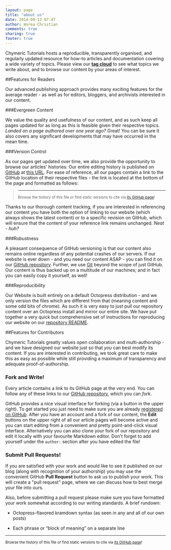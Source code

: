 ```yaml
---
layout: page
title: "about us"
date: 2014-09-13 07:47
author: Horea Christian
comments: true
sharing: true
footer: true
---
```



Chymeric Tutorials hosts a reproducible, transparently organised, and regularly updated resource for how-to articles and documentation covering a wide variety of topics.
Please view our [**tag cloud**](http://chymeric.eu/blog/categories/) to see what topics we write about, and to browse our content by your areas of interest.

##Features for Readers

Our advanced publishing approach provides many exciting features for the average reader - as well as for editors, bloggers, and archivists interested in our content.

###Evergreen Content

We value the quality and usefulness of our content, and as such keep all pages updated for as long as this is feasible given their respective topics.
*Landed on a page authored over one year ago?*
Great! You can be sure it also covers any significant developments that may have occurred in the mean time.

###Version Control

As our pages get updated over time, we also provide the opportunity to browse our articles' histories:
Our entire editing history is published on [GitHub](http://en.m.wikipedia.org/wiki/GitHub) at [this URL](https://github.com/TheChymera/chymeric_tutorials).
For ease of reference, all our pages contain a link to the GitHub location of their respective files - the link is located at the bottom of the page and formatted as follows: 

> ---
> <sup>Browse the history of this file *or* find static versions to cite via [its GitHub page](https://github.com/TheChymera/chymeric_tutorials/blob/master/source/about/index.markdown)!</sup>

Thanks to our thorough content tracking, if you are interested in referencing our content you have both the option of linking to our website (which always shows the latest content) or to a specific revision on GitHub, which will ensure that the content of your reference link remains unchanged.
*Neat - huh?*

###Robustness

A pleasant consequence of GitHub versioning is that our content also remains online regardless of any potential crashes of our servers.
If our website is ever down - and you need our content ASAP - you can find it on our [GitHub repository](https://github.com/TheChymera/chymeric_tutorials).
Further, we use [Git](http://en.m.wikipedia.org/wiki/Git_(software)) beyond the scope of just GitHub.
Our content is thus backed up on a multitude of our machines; and in fact you can easily copy it yourself, as well!

###Reproducibility

Our Website is built entirely on a default Octopress distribution - and we only version the files which are different from that (meaning content and some odd bits of chrome).
As such it is very easy to just pull our repository content over an Octopress install and mirror our entire site.
We have put together a very quick but comprehensive set of instructions for reproducing our website on our [repository README](https://github.com/TheChymera/chymeric_tutorials#reproduce-this-website).


##Features for Contributors 

Chymeric Tutorials greatly values open collaboration and multi-authorship - and we have designed our website just so that *you* can best modify its content.
If you are interested in contributing, we took great care to make this as easy as possible while still providing a maximum of transparency and adequate proof-of-authorship.


### Fork and Write!
Every article contains a link to its GitHub page at the very end. 
You can follow any of these links to our [GitHub repository](https://github.com/TheChymera/chymeric_tutorials), which you can *fork*.

GitHub provides a nice visual interface for forking (via a button in the upper right).
To get started you just need to make sure you are already [registered on GitHub](https://github.com/).
After you have an account and a fork of our content, the **Edit** buttons on the upper right of all our article pages will become active and you can start editing from a convenient and pretty point-and-click visual interface.
Alternatively you can also clone your fork of our repository and edit it locally with your favourite Markdown editor.
Don't forget to add yourself under the ```author:``` section after you have edited the file!

### Submit Pull Requests!
If you are satisfied with your work and would like to see it published on our blog (along with recognition of your authorship) you may use the convenient GitHub **Pull Request** button to ask us to publish your work.
This will create a "pull request" page, where we can discuss how to best merge your file into ours.

Also, before submitting a pull request please make sure you have formatted your work somewhat according to our writing standards.
A brief rundown:

* Octopress-flavored kramdown syntax (as seen in any and all of our own posts)

* Each phrase or “block of meaning” on a separate line

---
<sup>Browse the history of this file *or* find static versions to cite via [its GitHub page](https://github.com/TheChymera/chymeric_tutorials/blob/master/source/about/index.markdown)!</sup>
